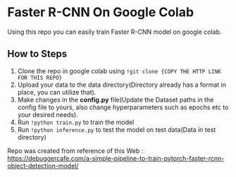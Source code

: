 # Faster R-CNN On Google Colab
Using this repo you can easily train Faster R-CNN model on google colab.

## How to Steps
1. Clone the repo in google colab using ```!git clone {COPY THE HTTP LINK FOR THIS REPO}```
2. Upload your data to the data directory(Directory already has a format in place, you can utilize that).
3. Make changes in the <b>config.py</b> file(Update the Dataset paths in the config file to yours, also change hyperparameters such as epochs etc to your desired needs).
4. Run ```!python train.py``` to train the model
5. Run ```!python inference.py``` to test the model on test data(Data in test directory)
  

  
Repo was created from reference of this Web : https://debuggercafe.com/a-simple-pipeline-to-train-pytorch-faster-rcnn-object-detection-model/
